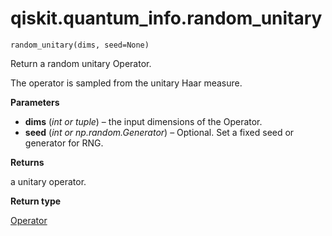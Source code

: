 # qiskit.quantum\_info.random\_unitary

<span id="undefined" />

`random_unitary(dims, seed=None)`

Return a random unitary Operator.

The operator is sampled from the unitary Haar measure.

**Parameters**

*   **dims** (*int or tuple*) – the input dimensions of the Operator.
*   **seed** (*int or np.random.Generator*) – Optional. Set a fixed seed or generator for RNG.

**Returns**

a unitary operator.

**Return type**

[Operator](qiskit.quantum_info.Operator#qiskit.quantum_info.Operator "qiskit.quantum_info.Operator")
